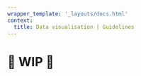 ```yaml
---
wrapper_template: '_layouts/docs.html'
context:
  title: Data visualisation | Guidelines
---
```


# 🚧 WIP 🚧
